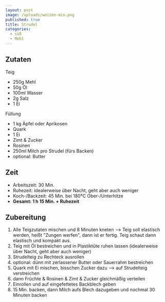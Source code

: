 ```yaml
---
layout: post
image: /uploads/weizen-min.png
published: true
title: Strudel
categories:
  - süß
  - Mehl
---
```

## **Zutaten**

Teig

* 250g Mehl
* 50g Öl
* 100ml Wasser
* 2g Salz
* 1 Ei

Füllung

* 1 kg Äpfel oder Aprikosen
* Quark
* 1 Ei
* Zimt & Zucker
* Rosinen
* 250ml Milch pro Strudel (fürs Backen)
* optional: Butter

## **Zeit**

* Arbeitszeit: 30 Min.
* Ruhezeit: idealerweise über Nacht, geht aber auch weniger
* Koch-/Backzeit: 45 Min. bei 180&deg;C Ober-/Unterhitze
* **Gesamt: 1 h 15 Min. + Ruhezeit**

## **Zubereitung**

1. Alle Teigzutaten mischen und 8 Minuten kneten --&gt; Teig soll elastisch werden, hei&szlig;t "Zungen werfen", dann ist er fertig. Teig schaut dann elastisch und kompakt aus.
2. Teig mit Öl bestreichen und in Plastiktüte ruhen lassen (idealerweise über Nacht, geht aber auch weniger)
3. Strudelteig zu Rechteck ausrollen
4. optional: dünn mit zerlassener Butter oder Sauerrahm bestreichen
5. Quark mit Ei mischen, bisschen Zucker dazu --&gt; auf Strudelteig verstreichen
6. dann Früchte & Rosinen & Zimt & Zucker gleichmä&szlig;ig verteilen
7. Einrollen und auf eingefettetes Backblech geben
8. 15 Min. backen, dann Milch aufs Blech dazugeben und nochmal 30 Minuten backen
